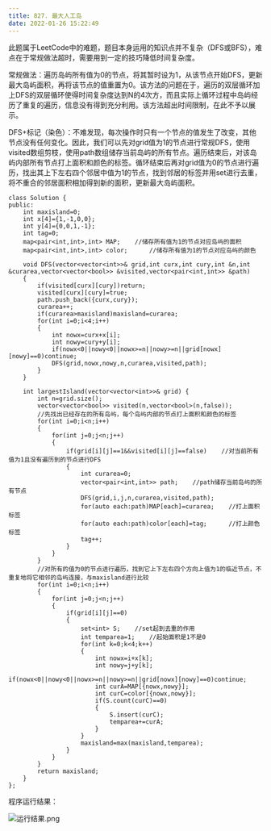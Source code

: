 ```yaml
---
title: 827. 最大人工岛
date: 2022-01-26 15:22:49
---
```

此题属于LeetCode中的难题，题目本身运用的知识点并不复杂（DFS或BFS），难点在于常规做法超时，需要用到一定的技巧降低时间复杂度。

常规做法：遍历岛屿所有值为0的节点，将其暂时设为1，从该节点开始DFS，更新最大岛屿面积，再将该节点的值重置为0。该方法的问题在于，遍历的双层循环加上DFS的双层循环使得时间复杂度达到N的4次方，而且实际上循环过程中岛屿经历了重复的遍历，信息没有得到充分利用。该方法超出时间限制，在此不予以展示。

DFS+标记（染色）：不难发现，每次操作时只有一个节点的值发生了改变，其他节点没有任何变化。因此，我们可以先对grid值为1的节点进行常规DFS，使用visited数组剪枝，使用path数组储存当前岛屿的所有节点。遍历结束后，对该岛屿内部所有节点打上面积和颜色的标签。循环结束后再对grid值为0的节点进行遍历，找出其上下左右四个邻居中值为1的节点，找到邻居的标签并用set进行去重，将不重合的邻居面积相加得到新的面积，更新最大岛屿面积。


```
class Solution {
public:
    int maxisland=0;
    int x[4]={1,-1,0,0};
    int y[4]={0,0,1,-1};
    int tag=0;    
    map<pair<int,int>,int> MAP;    //储存所有值为1的节点对应岛屿的面积
    map<pair<int,int>,int> color;      //储存所有值为1的节点对应岛屿的颜色

    void DFS(vector<vector<int>>& grid,int curx,int cury,int &n,int &curarea,vector<vector<bool>> &visited,vector<pair<int,int>> &path)
    {
        if(visited[curx][cury])return;
        visited[curx][cury]=true;
        path.push_back({curx,cury});
        curarea++;
        if(curarea>maxisland)maxisland=curarea;
        for(int i=0;i<4;i++)
        {
            int nowx=curx+x[i];
            int nowy=cury+y[i];
            if(nowx<0||nowy<0||nowx>=n||nowy>=n||grid[nowx][nowy]==0)continue;
            DFS(grid,nowx,nowy,n,curarea,visited,path);
        }
    }

    int largestIsland(vector<vector<int>>& grid) {
        int n=grid.size();
        vector<vector<bool>> visited(n,vector<bool>(n,false));
        //先找出已经存在的所有岛屿，每个岛屿内部的节点打上面积和颜色的标签
        for(int i=0;i<n;i++)
        {
            for(int j=0;j<n;j++)
            {
                if(grid[i][j]==1&&visited[i][j]==false)    //对当前所有值为1且没有遍历到的节点进行DFS
                {
                    int curarea=0;
                    vector<pair<int,int>> path;    //path储存当前岛屿的所有节点
                    DFS(grid,i,j,n,curarea,visited,path);
                    for(auto each:path)MAP[each]=curarea;    //打上面积标签
                    for(auto each:path)color[each]=tag;      //打上颜色标签
                    tag++;
                }
            }
        }
        //对所有的值为0的节点进行遍历，找到它上下左右四个方向上值为1的临近节点，不重复地将它相邻的岛屿连接，与maxisland进行比较
        for(int i=0;i<n;i++)
        {
            for(int j=0;j<n;j++)
            {
                if(grid[i][j]==0)
                {
                    set<int> S;    //set起到去重的作用
                    int temparea=1;    //起始面积是1不是0
                    for(int k=0;k<4;k++)
                    {
                        int nowx=i+x[k];
                        int nowy=j+y[k];
                        if(nowx<0||nowy<0||nowx>=n||nowy>=n||grid[nowx][nowy]==0)continue;
                        int curA=MAP[{nowx,nowy}];
                        int curC=color[{nowx,nowy}];
                        if(S.count(curC)==0)
                        {
                            S.insert(curC);
                            temparea+=curA;
                        }
                    }
                    maxisland=max(maxisland,temparea);
                }
            }
        }
        return maxisland;
    }
};
```
程序运行结果：


![运行结果.png](https://smartsignature-img.oss-cn-hongkong.aliyuncs.com/article/2022/01/26/3a6f983175038533709716706bf248ae.png)


